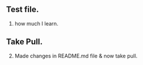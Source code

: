 ## Test file.
1. how much I learn.

## Take Pull.
2. Made changes in README.md file & now take pull.
